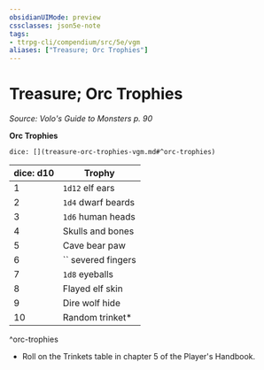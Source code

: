 ```yaml
---
obsidianUIMode: preview
cssclasses: json5e-note
tags:
- ttrpg-cli/compendium/src/5e/vgm
aliases: ["Treasure; Orc Trophies"]
---
```

# Treasure; Orc Trophies
*Source: Volo's Guide to Monsters p. 90* 

**Orc Trophies**

`dice: [](treasure-orc-trophies-vgm.md#^orc-trophies)`

| dice: d10 | Trophy |
|-----------|--------|
| 1 | `1d12` elf ears |
| 2 | `1d4` dwarf beards |
| 3 | `1d6` human heads |
| 4 | Skulls and bones |
| 5 | Cave bear paw |
| 6 | `` severed fingers |
| 7 | `1d8` eyeballs |
| 8 | Flayed elf skin |
| 9 | Dire wolf hide |
| 10 | Random trinket* |
^orc-trophies

* Roll on the Trinkets table in chapter 5 of the Player's Handbook.